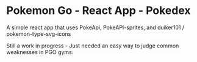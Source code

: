 # Pokemon Go - React App - Pokedex

A simple react app that uses PokeApi, PokeAPI-sprites, and duiker101 /
pokemon-type-svg-icons

Still a work in progress - Just needed an easy way to judge common weaknesses in
PGO gyms.
